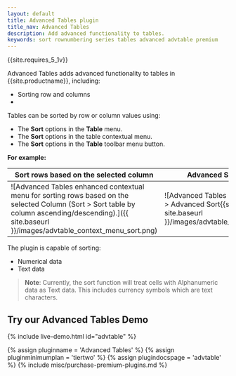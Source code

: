 ```yaml
---
layout: default
title: Advanced Tables plugin
title_nav: Advanced Tables
description: Add advanced functionality to tables.
keywords: sort rownumbering series tables advanced advtable premium
---
```


{{site.requires_5_1v}}

<!-- TODO: Have to fix this page as well -->
<!-- TODO: Try and update demo as well -->

Advanced Tables adds advanced functionality to tables in {{site.productname}}, including:
* Sorting row and columns
*  

Tables can be sorted by row or column values using:

* The **Sort** options in the **Table** menu.
* The **Sort** options in the table contextual menu.
* The **Sort** options in the **Table** toolbar menu button.

**For example:**

| Sort rows based on the selected column                   | Advanced Sort Dialog                                 |
| -------------------------------------------------------- | ---------------------------------------------------- |
| ![Advanced Tables enhanced contextual menu for sorting rows based on the selected Column (Sort > Sort table by column ascending/descending).]({{ site.baseurl }}/images/advtable_context_menu_sort.png) | ![Advanced Tables sort dialog (Sort > Advanced Sort{{site.ellps}}).]({{ site.baseurl }}/images/advtable_dialog_sort.png) |

The plugin is capable of sorting:

* Numerical data
* Text data

> **Note**: Currently, the sort function will treat cells with Alphanumeric data as Text data. This includes currency symbols which are text characters.

## Try our Advanced Tables Demo

{% include live-demo.html id="advtable" %}

{% assign pluginname = 'Advanced Tables' %}
{% assign pluginminimumplan = 'tiertwo' %}
{% assign plugindocspage = 'advtable' %}
{% include misc/purchase-premium-plugins.md %}
